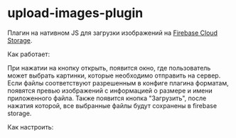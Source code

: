 # upload-images-plugin

Плагин на нативном JS для загрузки изображений на [Firebase Cloud Storage](https://firebase.google.com/docs/storage "Посмотреть, что такое Firebase Storage"). 

Как работает: 

При нажатии на кнопку открыть, появится окно, где пользователь может выбрать картинки, которые необходимо отправить на сервер. Если файлы соответствуют разрешенным в конфиге плагина форматам, появятся превью изображений с информацией о размере и имени приложенного файла. Также появится кнопка "Загрузить", после нажатия которой, все выбранные файлы будут сохранены в firebase storage. 

Как настроить:


